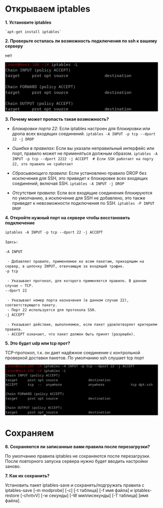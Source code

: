 # Открываем iptables

**1. Установите iptables**

    `apt-get install iptables`

**2. Проверьте осталась ли возможность подключения по ssh к вашему серверу**

нет

 ![alt text](image.png)

**3. Почему может пропасть такая возможность?**

- *Блокировки порта 22*: Если iptables настроен для блокировки или дропа всех входящих соединений.
      `iptables -A INPUT -p tcp --dport 22 -j DROP
      `

- *Ошибки в правилах*: Если вы указали неправильный интерфейс или порт, правило может не применяться должным образом.
      `iptables -A INPUT -p tcp --dport 2222 -j ACCEPT  # Если SSH работает на порту 22, это правило не сработает
      `
- *Сбрасывающего правила*: Если установлено правило DROP без исключения для SSH, это приведет к блокировке всех входящих соединений, включая SSH.
      `iptables -A INPUT -j DROP
      `
- *Отсутствия правила*: Если все входящие соединения блокируются по умолчанию, а исключение для SSH не добавлено, это также приведет к невозможности подключения по SSH. `iptables -P INPUT DROP
    `

**4. Откройте нужный порт на сервере чтобы восстановить подключение**

    iptables -A INPUT -p tcp --dport 22 -j ACCEPT

    Здесь:
    
    -A INPUT

     - Добавляет правило, применяемое ко всем пакетам, приходящим на сервер, в цепочку INPUT, отвечающую за входящий трафик.
    -p tcp

     - Указывает протокол, для которого применяется правило. В данном случае — TCP.
    --dport 22

     - Указывает номер порта назначения (в данном случае 22), соответствующего пакету.
     - Порт 22 используется для протокола SSH.
    -j ACCEPT

     - Указывает действие, выполняемое, если пакет удовлетворяет критериям правила.
     - ACCEPT означает, что пакет должен быть принят (разрешён).

**5. Это будет udp или tcp прот?**

TCP-протокол, т.к. он дает надёжное соединение с контрольной проверкой доставки пакетов.
По умолчанию ssh слушает tcp порт

![alt text](image-1.png)

# Сохраняем

**6. Сохраняются ли записанные вами правила после перезагрузки?**

По умолчанию правила iptables не сохраняются после перезагрузки. После повторного запуска сервера нужно будет вводить настройки заново.

**7. Как их сохранить?**

Установить пакет iptables-save и сохранять/подгружать правила с iptables-save [-m modprobe] [-c] [-t таблица] [-f имя файла] и iptables-restore [-chntvV] [-w секунды] [-W миллисекунды] [-T таблица] [имя файла].
